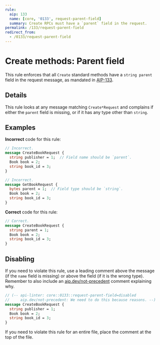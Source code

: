 ```yaml
---
rule:
  aip: 133
  name: [core, '0133', request-parent-field]
  summary: Create RPCs must have a `parent` field in the request.
permalink: /133/request-parent-field
redirect_from:
  - /0133/request-parent-field
---
```


# Create methods: Parent field

This rule enforces that all `Create` standard methods have a `string parent`
field in the request message, as mandated in [AIP-133](http://aip.dev/133).

## Details

This rule looks at any message matching `Create*Request` and complains if
either the `parent` field is missing, or if it has any type other than
`string`.

## Examples

**Incorrect** code for this rule:

```proto
// Incorrect.
message CreateBookRequest {
  string publisher = 1;  // Field name should be `parent`.
  Book book = 2;
  string book_id = 3;
}
```

```proto
// Incorrect.
message GetBookRequest {
  bytes parent = 1;  // Field type should be `string`.
  Book book = 2;
  string book_id = 3;
}
```

**Correct** code for this rule:

```proto
// Correct.
message CreateBookRequest {
  string parent = 1;
  Book book = 2;
  string book_id = 3;
}
```

## Disabling

If you need to violate this rule, use a leading comment above the message (if
the `name` field is missing) or above the field (if it is the wrong type).
Remember to also include an [aip.dev/not-precedent][] comment explaining why.

```proto
// (-- api-linter: core::0133::request-parent-field=disabled
//     aip.dev/not-precedent: We need to do this because reasons. --)
message CreateBookRequest {
  string publisher = 1;
  Book book = 2;
  string book_id = 3;
}
```

If you need to violate this rule for an entire file, place the comment at the
top of the file.

[aip.dev/not-precedent]: https://aip.dev/not-precedent
